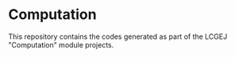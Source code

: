 # Computation
This repository contains the codes generated as part of the LCGEJ "Computation" module projects.
